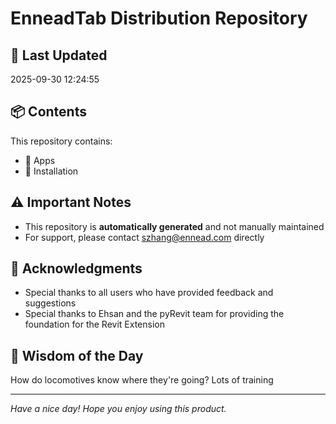 # EnneadTab Distribution Repository

## 📅 Last Updated
2025-09-30 12:24:55



## 📦 Contents
This repository contains:
- 📂 Apps
- 📂 Installation

## ⚠️ Important Notes
- This repository is **automatically generated** and not manually maintained
- For support, please contact szhang@ennead.com directly

## 🙏 Acknowledgments
- Special thanks to all users who have provided feedback and suggestions
- Special thanks to Ehsan and the pyRevit team for providing the foundation for the Revit Extension

## 💭 Wisdom of the Day
How do locomotives know where they're going? Lots of training

---
*Have a nice day! Hope you enjoy using this product.*

